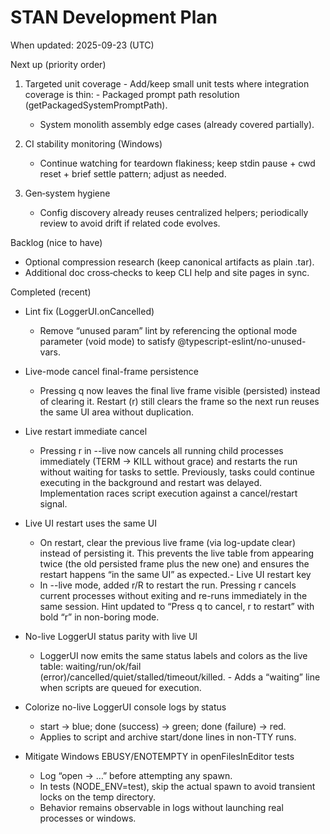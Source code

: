 # STAN Development Plan

When updated: 2025-09-23 (UTC)

Next up (priority order)

1. Targeted unit coverage - Add/keep small unit tests where integration coverage is thin: - Packaged prompt path resolution (getPackagedSystemPromptPath).
   - System monolith assembly edge cases (already covered partially).

2. CI stability monitoring (Windows)
   - Continue watching for teardown flakiness; keep stdin pause + cwd reset + brief settle pattern; adjust as needed.

3. Gen‑system hygiene
   - Config discovery already reuses centralized helpers; periodically review to avoid drift if related code evolves.

Backlog (nice to have)

- Optional compression research (keep canonical artifacts as plain .tar).
- Additional doc cross‑checks to keep CLI help and site pages in sync.

Completed (recent)

- Lint fix (LoggerUI.onCancelled)
  - Remove “unused param” lint by referencing the optional mode parameter (void mode) to satisfy @typescript-eslint/no-unused-vars.

- Live-mode cancel final-frame persistence
  - Pressing q now leaves the final live frame visible (persisted) instead of clearing it. Restart (r) still clears the frame so the next run reuses the same UI area without duplication.
- Live restart immediate cancel
  - Pressing r in --live now cancels all running child processes immediately (TERM -> KILL without grace) and restarts the run without waiting for tasks to settle. Previously, tasks could continue executing in the background and restart was delayed. Implementation races script execution against a cancel/restart signal.
- Live UI restart uses the same UI
  - On restart, clear the previous live frame (via log-update clear) instead of persisting it. This prevents the live table from appearing twice (the old persisted frame plus the new one) and ensures the restart happens “in the same UI” as expected.- Live UI restart key
  - In --live mode, added r/R to restart the run. Pressing r cancels current processes without exiting and re-runs immediately in the same session. Hint updated to “Press q to cancel, r to restart” with bold “r” in non-boring mode.
- No-live LoggerUI status parity with live UI
  - LoggerUI now emits the same status labels and colors as the live table: waiting/run/ok/fail (error)/cancelled/quiet/stalled/timeout/killed. - Adds a “waiting” line when scripts are queued for execution.

- Colorize no-live LoggerUI console logs by status
  - start -> blue; done (success) -> green; done (failure) -> red.
  - Applies to script and archive start/done lines in non-TTY runs.
- Mitigate Windows EBUSY/ENOTEMPTY in openFilesInEditor tests
  - Log “open -> …” before attempting any spawn.
  - In tests (NODE_ENV=test), skip the actual spawn to avoid transient locks on the temp directory.
  - Behavior remains observable in logs without launching real processes or windows.
